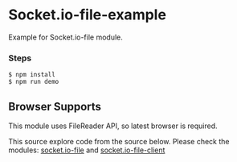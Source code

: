 # Socket.io-file-example

Example for Socket.io-file module.

### Steps

```
$ npm install
$ npm run demo
```

## Browser Supports
This module uses FileReader API, so latest browser is required.

This source explore code from the source below.
Please check the modules: [socket.io-file](https://github.com/rico345100/socket.io-file) and [socket.io-file-client](https://github.com/rico345100/socket.io-file-client)